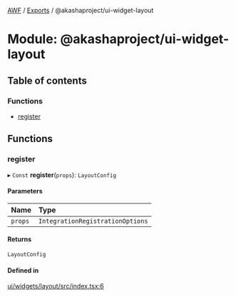 [AWF](../README.md) / [Exports](../modules.md) / @akashaproject/ui-widget-layout

# Module: @akashaproject/ui-widget-layout

## Table of contents

### Functions

- [register](_akashaproject_ui_widget_layout.md#register)

## Functions

### register

▸ `Const` **register**(`props`): `LayoutConfig`

#### Parameters

| Name | Type |
| :------ | :------ |
| `props` | `IntegrationRegistrationOptions` |

#### Returns

`LayoutConfig`

#### Defined in

[ui/widgets/layout/src/index.tsx:6](https://github.com/AKASHAorg/akasha-world-framework/blob/83e542de/ui/widgets/layout/src/index.tsx#L6)
